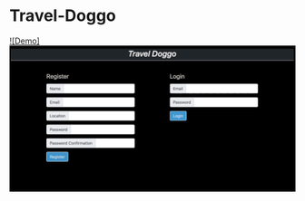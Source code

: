 # Travel-Doggo

[![Demo]](https://www.youtube.com/watch?v=_rfGXWlavQc)
[![Demo](https://github.com/RonghuanYou/IMG/blob/main/cover-page.png)](https://www.youtube.com/watch?v=_rfGXWlavQc)
